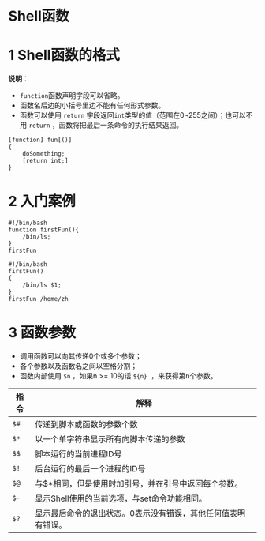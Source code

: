 # Shell函数

# 1 Shell函数的格式
**说明**：

- `function`函数声明字段可以省略。
- 函数名后边的小括号里边不能有任何形式参数。
- 函数可以使用 `return` 字段返回`int`类型的值（范围在0~255之间）；也可以不用 `return` ，函数将把最后一条命令的执行结果返回。
```shell
[function] fun[()]
{
	doSomething;
	[return int;]
}
```


# 2 入门案例


```shell
#!/bin/bash
function firstFun(){
	/bin/ls;
}
firstFun
```


```shell
#!/bin/bash
firstFun()
{
	/bin/ls $1;
}
firstFun /home/zh
```


# 3 函数参数
- 调用函数可以向其传递0个或多个参数；
- 各个参数以及函数名之间以空格分割；
- 函数内部使用 `$n` ，如果n >= 10的话 `${n}`  ，来获得第n个参数。

| 指令 | 解释                                                         |
| --- | --- |
| `$#` | 传递到脚本或函数的参数个数 |
| `$*` | 以一个单字符串显示所有向脚本传递的参数 |
| `$$` | 脚本运行的当前进程ID号 |
| `$!` | 后台运行的最后一个进程的ID号 |
| `$@` | 与$*相同，但是使用时加引号，并在引号中返回每个参数。 |
| `$-` | 显示Shell使用的当前选项，与set命令功能相同。 |
| `$?` | 显示最后命令的退出状态。0表示没有错误，其他任何值表明有错误。 |


